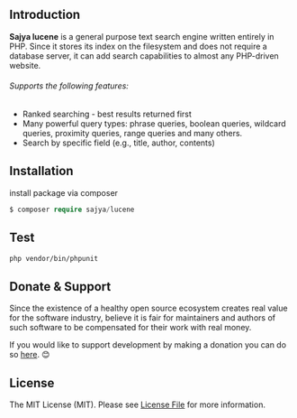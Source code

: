 ## Introduction

**Sajya lucene** is a general purpose text search engine written entirely in PHP. Since it stores its index on the filesystem and does not require a database server, it can add search capabilities to almost any PHP-driven website.  

###### Supports the following features:

- Ranked searching - best results returned first
- Many powerful query types: phrase queries, boolean queries, wildcard queries, proximity queries, range queries and many others.
- Search by specific field (e.g., title, author, contents)

## Installation

install package via composer

```php
$ composer require sajya/lucene
```


## Test

```bash
php vendor/bin/phpunit
```

## Donate & Support

Since the existence of a healthy open source ecosystem creates real value for the software industry, believe it is fair for maintainers and authors of such software to be compensated for their work with real money.

If you would like to support development by making a donation you can do so [here](https://www.paypal.me/tabuna/10usd). &#x1F60A;


## License

The MIT License (MIT). Please see [License File](LICENSE.md) for more information.
